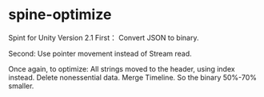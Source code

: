 # spine-optimize
Spint for Unity Version 2.1
First：
Convert JSON to binary.

Second:
Use pointer movement instead of Stream read.

Once again, to optimize:
All strings moved to the header, using index instead.
Delete nonessential data.
Merge Timeline.
So the binary 50%-70% smaller.
